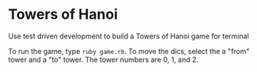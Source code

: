 # Towers of Hanoi
Use test driven development to build a Towers of Hanoi game for terminal

To run the game, type `ruby game.rb`. To move the dics, select the a "from" tower and a "to" tower. The tower numbers are 0, 1, and 2. 